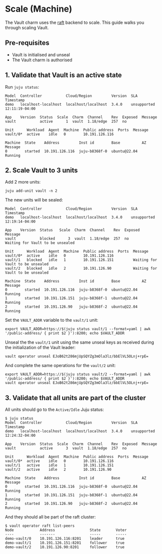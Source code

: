 # Scale (Machine)

The Vault charm uses the [raft](https://developer.hashicorp.com/vault/docs/configuration/storage/raft) backend to scale. This guide walks you through scaling Vault.

## Pre-requisites

- Vault is initialised and unseal
- The Vault charm is authorised

## 1. Validate that Vault is an active state

Run `juju status`:
```
Model  Controller           Cloud/Region         Version  SLA          Timestamp
demo   localhost-localhost  localhost/localhost  3.4.0    unsupported  12:11:19-04:00

App    Version  Status  Scale  Charm  Channel    Rev  Exposed  Message
vault           active      1  vault  1.18/edge  257  no       

Unit      Workload  Agent  Machine  Public address  Ports  Message
vault/0*  active    idle   0        10.191.126.116         

Machine  State    Address         Inst id        Base          AZ  Message
0        started  10.191.126.116  juju-b8368f-0  ubuntu@22.04      Running
```

## 2. Scale Vault to 3 units

Add 2 more units:

```
juju add-unit vault -n 2
```

The new units will be sealed:

```
Model  Controller           Cloud/Region         Version  SLA          Timestamp
demo   localhost-localhost  localhost/localhost  3.4.0    unsupported  12:19:14-04:00

App    Version  Status   Scale  Charm  Channel    Rev  Exposed  Message
vault           blocked      3  vault  1.18/edge  257  no       Waiting for Vault to be unsealed

Unit      Workload  Agent  Machine  Public address  Ports  Message
vault/0*  active    idle   0        10.191.126.116         
vault/1   blocked   idle   1        10.191.126.151         Waiting for Vault to be unsealed
vault/2   blocked   idle   2        10.191.126.90          Waiting for Vault to be unsealed

Machine  State    Address         Inst id        Base          AZ  Message
0        started  10.191.126.116  juju-b8368f-0  ubuntu@22.04      Running
1        started  10.191.126.151  juju-b8368f-1  ubuntu@22.04      Running
2        started  10.191.126.90   juju-b8368f-2  ubuntu@22.04      Running

```

Set the `VAULT_ADDR` variable to the `vault/1` unit:
```
export VAULT_ADDR=https://$(juju status vault/1 --format=yaml | awk '/public-address/ { print $2 }'):8200; echo $VAULT_ADDR
```
Unseal the the `vault/1` unit using the same unseal keys as received during the initialization of the Vault leader:

```
vault operator unseal EJoB62t286mjUpSQYZg3mOla3lz/bbElVL5OLnj+rpE=
```

And complete the same operations for the `vault/2` unit:

```
export VAULT_ADDR=https://$(juju status vault/2 --format=yaml | awk '/public-address/ { print $2 }'):8200; echo $VAULT_ADDR
vault operator unseal EJoB62t286mjUpSQYZg3mOla3lz/bbElVL5OLnj+rpE=
```

## 3. Validate that all units are part of the cluster

All units should go to the `Active/Idle` Juju status:

```
$ juju status
Model  Controller           Cloud/Region         Version  SLA          Timestamp
demo   localhost-localhost  localhost/localhost  3.4.0    unsupported  12:24:32-04:00

App    Version  Status  Scale  Charm  Channel    Rev  Exposed  Message
vault           active      3  vault  1.18/edge  257  no       

Unit      Workload  Agent  Machine  Public address  Ports  Message
vault/0*  active    idle   0        10.191.126.116         
vault/1   active    idle   1        10.191.126.151         
vault/2   active    idle   2        10.191.126.90          

Machine  State    Address         Inst id        Base          AZ  Message
0        started  10.191.126.116  juju-b8368f-0  ubuntu@22.04      Running
1        started  10.191.126.151  juju-b8368f-1  ubuntu@22.04      Running
2        started  10.191.126.90   juju-b8368f-2  ubuntu@22.04      Running

```

And they should all be part of the raft cluster:

```
$ vault operator raft list-peers
Node            Address                State       Voter
----            -------                -----       -----
demo-vault/0    10.191.126.116:8201    leader      true
demo-vault/1    10.191.126.151:8201    follower    true
demo-vault/2    10.191.126.90:8201     follower    true
```
